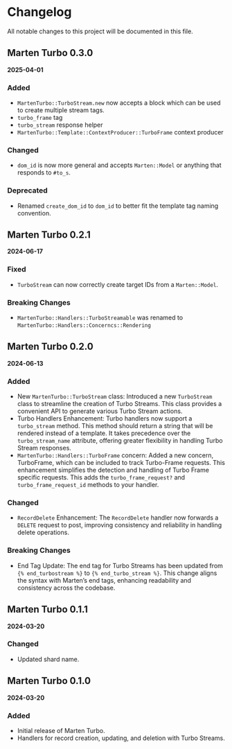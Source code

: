 # Changelog

All notable changes to this project will be documented in this file.

## Marten Turbo 0.3.0
**2025-04-01**

### Added
- `MartenTurbo::TurboStream.new` now accepts a block which can be used to create multiple stream tags.
- `turbo_frame` tag
- `turbo_stream` response helper
- `MartenTurbo::Template::ContextProducer::TurboFrame` context producer

### Changed
- `dom_id` is now more general and accepts `Marten::Model` or anything that responds to `#to_s`.

### Deprecated
- Renamed `create_dom_id` to `dom_id` to better fit the template tag naming convention.

## Marten Turbo 0.2.1
**2024-06-17**

### Fixed
- `TurboStream` can now correctly create target IDs from a `Marten::Model`.

### Breaking Changes
- `MartenTurbo::Handlers::TurboStreamable` was renamed to `MartenTurbo::Handlers::Concerncs::Rendering`

## Marten Turbo 0.2.0
**2024-06-13**

### Added
- New `MartenTurbo::TurboStream` class: Introduced a new `TurboStream` class to streamline the creation of Turbo Streams. This class provides a convenient API to generate various Turbo Stream actions.
- Turbo Handlers Enhancement: Turbo handlers now support a `turbo_stream` method. This method should return a string that will be rendered instead of a template. It takes precedence over the `turbo_stream_name` attribute, offering greater flexibility in handling Turbo Stream responses.
- `MartenTurbo::Handlers::TurboFrame` concern: Added a new concern, TurboFrame, which can be included to track Turbo-Frame requests. This enhancement simplifies the detection and handling of Turbo Frame specific requests. This adds the `turbo_frame_request?` and `turbo_frame_request_id` methods to your handler.

### Changed
- `RecordDelete` Enhancement: The `RecordDelete` handler now forwards a `DELETE` request to post, improving consistency and reliability in handling delete operations.

### Breaking Changes
- End Tag Update: The end tag for Turbo Streams has been updated from `{% end_turbostream %}` to `{% end_turbo_stream %}`. This change aligns the syntax with Marten’s end tags, enhancing readability and consistency across the codebase.

## Marten Turbo 0.1.1
**2024-03-20**

### Changed
- Updated shard name.

## Marten Turbo 0.1.0
**2024-03-20**

### Added
- Initial release of Marten Turbo.
- Handlers for record creation, updating, and deletion with Turbo Streams.
